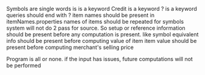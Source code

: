 Symbols are single words
is is a keyword
Credit is a keyword
? is a keyword
queries should end with ?
item names should be present in itemNames.properties
names of items should be repeated for symbols
system will not do 2 pass for source. So setup or reference information should be present before any computation is present.
like
	symbol equivalent info should be present before computing value of item
	item value should be present before computing merchant's selling price

Program is all or none. if the input has issues, future computations will not be performed